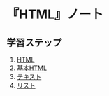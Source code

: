 # 『HTML』ノート


## 学習ステップ

1. [HTML](./_/chapters/html.md)
1. [基本HTML](./_/chapters/basics.md)
1. [テキスト](./_/chapters/text.md)
1. [リスト](./_/chapters/list.md)
